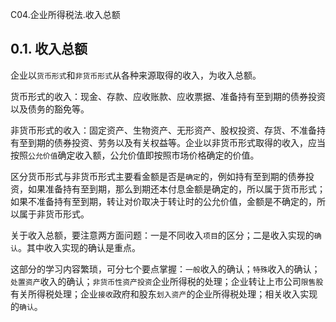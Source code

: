 C04.企业所得税法.收入总额

## 0.1. 收入总额

企业以`货币形式`和`非货币形式`从各种来源取得的收入，为收入总额。

货币形式的收入：现金、存款、应收账款、应收票据、准备持有至到期的债券投资以及债务的豁免等。

非货币形式的收入：固定资产、生物资产、无形资产、股权投资、存货、不准备持有至到期的债券投资、劳务以及有关权益等。企业以非货币形式取得的收入，应当按照`公允价值`确定收入额，公允价值即按照市场价格确定的价值。

区分货币形式与非货币形式主要看金额是否是`确定`的，例如持有至到期的债券投资，如果准备持有至到期，那么到期还本付息金额是确定的，所以属于货币形式；如果不准备持有至到期，转让对价取决于转让时的公允价值，金额是不确定的，所以属于非货币形式。

关于收入总额，要注意两方面问题：一是不同收入`项目`的区分；二是收入实现的`确认`。其中收入实现的确认是重点。

这部分的学习内容繁琐，可分七个要点掌握：`一般`收入的确认；`特殊`收入的确认；`处置资产`收入的确认；`非货币性资产投资`企业所得税的处理；企业转让上市公司`限售股`有关所得税处理；企业`接收`政府和股东`划入资产`的企业所得税处理；相关收入实现的`确认`。
